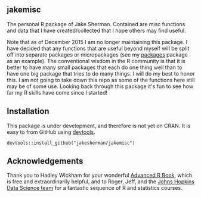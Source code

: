 ## jakemisc

The personal R package of Jake Sherman. Contained are misc functions and data that I have created/collected that I hope others may find useful. 

Note that as of December 2015 I am no longer maintaining this package. I have decided that any functions that are useful beyond myself will be split off into separate packages or micropackages (see my [packages](https://github.com/jakesherman/packages) package as an example). The conventional wisdom in the R community is that it is better to have many small packages that each do one thing well than to have one big package that tries to do many things. I will do my best to honor this. I am not going to take down this repo as some of the functions here still may be of some use. Looking back through this package it's fun to see how far my R skills have come since I started!

## Installation

This package is under development, and therefore is not yet on CRAN. It is easy to from GitHub using [devtools](http://cran.r-project.org/web/packages/devtools/index.html).

```
devtools::install_github("jakesherman/jakemisc")
```

## Acknowledgements

Thank you to Hadley Wickham for your wonderful [Advanced R Book](http://adv-r.had.co.nz/), which is free and extraordinarily helpful, and to Roger, Jeff, and the [Johns Hopkins Data Science team](https://www.coursera.org/specialization/jhudatascience/1) for a fantastic sequence of R and statistics courses. 
